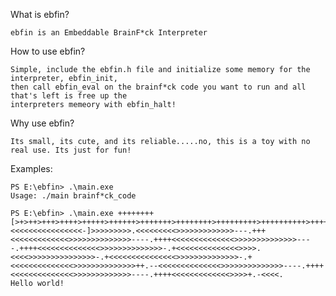 What is ebfin?

    ebfin is an Embeddable BrainF*ck Interpreter
    
How to use ebfin?

    Simple, include the ebfin.h file and initialize some memory for the interpreter, ebfin_init,
    then call ebfin_eval on the brainf*ck code you want to run and all that's left is free up the
    interpreters memeory with ebfin_halt!
    
Why use ebfin?

    Its small, its cute, and its reliable.....no, this is a toy with no real use. Its just for fun!

Examples:

    PS E:\ebfin> .\main.exe
    Usage: ./main brainf*ck_code
    
    PS E:\ebfin> .\main.exe ++++++++[>+>++>+++>++++>+++++>++++++>+++++++>++++++++>+++++++++>++++++++++>+++++++++++>++++++++++++>+++++++++++++>++++++++++++++>+++++++++++++++>++++++++++++++++<<<<<<<<<<<<<<<<-]>>>>>>>>>.<<<<<<<<<>>>>>>>>>>>>>---.+++<<<<<<<<<<<<<>>>>>>>>>>>>>>----.++++<<<<<<<<<<<<<<>>>>>>>>>>>>>>----.++++<<<<<<<<<<<<<<>>>>>>>>>>>>>>-.+<<<<<<<<<<<<<<>>>>.<<<<>>>>>>>>>>>>>>>-.+<<<<<<<<<<<<<<<>>>>>>>>>>>>>>-.+<<<<<<<<<<<<<<>>>>>>>>>>>>>>++.--<<<<<<<<<<<<<<>>>>>>>>>>>>>>----.++++<<<<<<<<<<<<<<>>>>>>>>>>>>>----.++++<<<<<<<<<<<<<>>>>+.-<<<<.                                                  
    Hello world!
    
